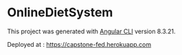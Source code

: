 # OnlineDietSystem

This project was generated with [Angular CLI](https://github.com/angular/angular-cli) version 8.3.21.

Deployed at : https://capstone-fed.herokuapp.com